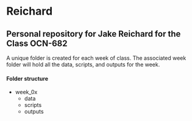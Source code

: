 # Reichard

## Personal repository for Jake Reichard for the Class OCN-682

A unique folder is created for each week of class. The associated week folder will hold all the data, scripts, and outputs for the week.

#### Folder structure

-   week_0x
    -   data
    -   scripts
    -   outputs

